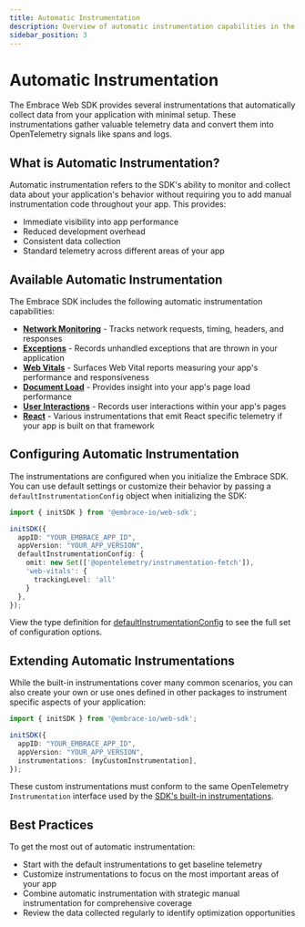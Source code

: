 ```yaml
---
title: Automatic Instrumentation
description: Overview of automatic instrumentation capabilities in the Embrace Web SDK
sidebar_position: 3
---
```


# Automatic Instrumentation

The Embrace Web SDK provides several instrumentations that automatically collect data from your application with minimal
setup. These instrumentations gather valuable telemetry data and convert them into OpenTelemetry signals like spans and
logs.

## What is Automatic Instrumentation?

Automatic instrumentation refers to the SDK's ability to monitor and collect data about your application's behavior
without requiring you to add manual instrumentation code throughout your app. This provides:

- Immediate visibility into app performance
- Reduced development overhead
- Consistent data collection
- Standard telemetry across different areas of your app

## Available Automatic Instrumentation

The Embrace SDK includes the following automatic instrumentation capabilities:

- **[Network Monitoring](./network-monitoring.md)** - Tracks network requests, timing, headers, and responses
- **[Exceptions](./exceptions.md)** - Records unhandled exceptions that are thrown in your application
- **[Web Vitals](./web-vitals.md)** - Surfaces Web Vital reports measuring your app's performance and responsiveness
- **[Document Load](./document-load.md)** - Provides insight into your app's page load performance
- **[User Interactions](./user-interactions.md)** - Records user interactions within your app's pages
- **[React](./react/index.md)** - Various instrumentations that emit React specific telemetry if your app is built on that
framework

## Configuring Automatic Instrumentation

The instrumentations are configured when you initialize the Embrace SDK. You can use default settings or customize their
behavior by passing a `defaultInstrumentationConfig` object when initializing the SDK:

```typescript
import { initSDK } from '@embrace-io/web-sdk';

initSDK({
  appID: "YOUR_EMBRACE_APP_ID",
  appVersion: "YOUR_APP_VERSION",
  defaultInstrumentationConfig: {
    omit: new Set(['@opentelemetry/instrumentation-fetch']),
    'web-vitals': {
      trackingLevel: 'all'
    }
  },
});
```

View the type definition for [defaultInstrumentationConfig](https://github.com/embrace-io/embrace-web-sdk/blob/main/src/sdk/types.ts)
to see the full set of configuration options.

## Extending Automatic Instrumentations

While the built-in instrumentations cover many common scenarios, you can also create your own or use ones defined in
other packages to instrument specific aspects of your application:

```typescript
import { initSDK } from '@embrace-io/web-sdk';

initSDK({
  appID: "YOUR_EMBRACE_APP_ID",
  appVersion: "YOUR_APP_VERSION",
  instrumentations: [myCustomInstrumentation],
});
```

These custom instrumentations must conform to the same OpenTelemetry `Instrumentation` interface used by the [SDK's
built-in instrumentations](https://github.com/embrace-io/embrace-web-sdk/blob/main/src/instrumentations/InstrumentationAbstract/InstrumentationAbstract.ts).

## Best Practices

To get the most out of automatic instrumentation:

- Start with the default instrumentations to get baseline telemetry
- Customize instrumentations to focus on the most important areas of your app
- Combine automatic instrumentation with strategic manual instrumentation for comprehensive coverage
- Review the data collected regularly to identify optimization opportunities

